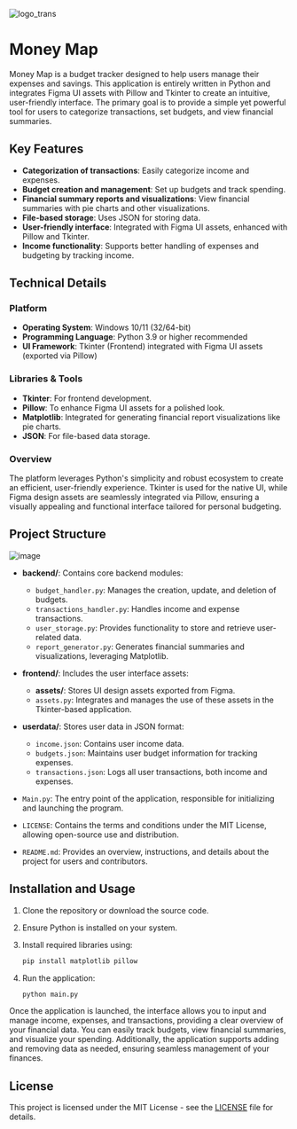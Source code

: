 ![logo_trans](https://github.com/user-attachments/assets/a33998ac-f796-4e6c-9f1d-756c4a976355)
# Money Map 

Money Map is a budget tracker designed to help users manage their expenses and savings. This application is entirely written in Python and integrates Figma UI assets with Pillow and Tkinter to create an intuitive, user-friendly interface. The primary goal is to provide a simple yet powerful tool for users to categorize transactions, set budgets, and view financial summaries.

## Key Features
- **Categorization of transactions**: Easily categorize income and expenses.
- **Budget creation and management**: Set up budgets and track spending.
- **Financial summary reports and visualizations**: View financial summaries with pie charts and other visualizations.
- **File-based storage**: Uses JSON for storing data.
- **User-friendly interface**: Integrated with Figma UI assets, enhanced with Pillow and Tkinter.
- **Income functionality**: Supports better handling of expenses and budgeting by tracking income.

## Technical Details

### Platform
- **Operating System**: Windows 10/11 (32/64-bit)
- **Programming Language**: Python 3.9 or higher recommended
- **UI Framework**: Tkinter (Frontend) integrated with Figma UI assets (exported via Pillow)

### Libraries & Tools
- **Tkinter**: For frontend development.
- **Pillow**: To enhance Figma UI assets for a polished look.
- **Matplotlib**: Integrated for generating financial report visualizations like pie charts.
- **JSON**: For file-based data storage.

### Overview
The platform leverages Python's simplicity and robust ecosystem to create an efficient, user-friendly experience. Tkinter is used for the native UI, while Figma design assets are seamlessly integrated via Pillow, ensuring a visually appealing and functional interface tailored for personal budgeting.

## Project Structure

![image](https://github.com/user-attachments/assets/2af78dee-de32-4075-bfe2-7816d6c7cadb)

- **backend/**: Contains core backend modules:
  - `budget_handler.py`: Manages the creation, update, and deletion of budgets.
  - `transactions_handler.py`: Handles income and expense transactions.
  - `user_storage.py`: Provides functionality to store and retrieve user-related data.
  - `report_generator.py`: Generates financial summaries and visualizations, leveraging Matplotlib.

- **frontend/**: Includes the user interface assets:
  - **assets/**: Stores UI design assets exported from Figma.
  - `assets.py`: Integrates and manages the use of these assets in the Tkinter-based application.

- **userdata/**: Stores user data in JSON format:
  - `income.json`: Contains user income data.
  - `budgets.json`: Maintains user budget information for tracking expenses.
  - `transactions.json`: Logs all user transactions, both income and expenses.

- `Main.py`: The entry point of the application, responsible for initializing and launching the program.
- `LICENSE`: Contains the terms and conditions under the MIT License, allowing open-source use and distribution.
- `README.md`: Provides an overview, instructions, and details about the project for users and contributors.

## Installation and Usage

1. Clone the repository or download the source code.

2. Ensure Python is installed on your system.

3. Install required libraries using:

    ```bash
    pip install matplotlib pillow
    ```

4. Run the application:

    ```bash
    python main.py
    ```

Once the application is launched, the interface allows you to input and manage income, expenses, and transactions, providing a clear overview of your financial data. You can easily track budgets, view financial summaries, and visualize your spending. Additionally, the application supports adding and removing data as needed, ensuring seamless management of your finances.

## License
This project is licensed under the MIT License - see the [LICENSE](LICENSE) file for details.
